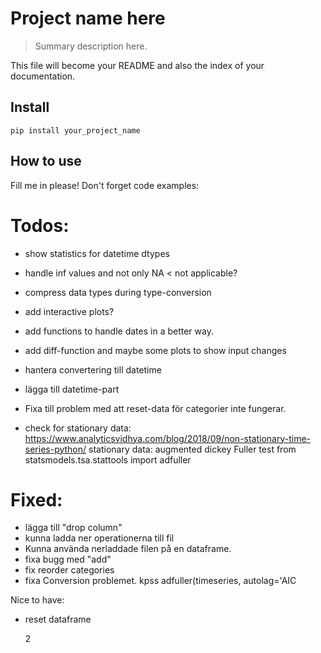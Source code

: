 # Project name here
> Summary description here.


This file will become your README and also the index of your documentation.

## Install

`pip install your_project_name`

## How to use

Fill me in please! Don't forget code examples:

# Todos:
- show statistics for datetime dtypes
- handle inf values and not only NA < not applicable?
- compress data types during type-conversion
- add interactive plots?
- add functions to handle dates in a better way.
- add diff-function and maybe some plots to show input changes

- hantera convertering till datetime
- lägga till datetime-part

- Fixa till problem med att reset-data för categorier inte fungerar.

- check for stationary data:
https://www.analyticsvidhya.com/blog/2018/09/non-stationary-time-series-python/
stationary data:
augmented dickey Fuller test
from statsmodels.tsa.stattools import adfuller


# Fixed:
- lägga till "drop column"
- kunna ladda ner operationerna till fil
- Kunna använda nerladdade filen på en dataframe.
- fixa bugg med "add"
- fix reorder categories
- fixa Conversion problemet.
kpss
	adfuller(timeseries, autolag='AIC

Nice to have:
- reset dataframe





    2


